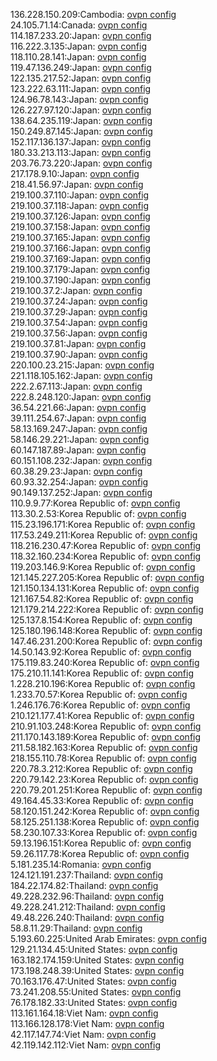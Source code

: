 136.228.150.209:Cambodia: [ovpn config](vpn/136_228_150_209.ovpn)  
24.105.71.14:Canada: [ovpn config](vpn/24_105_71_14.ovpn)  
114.187.233.20:Japan: [ovpn config](vpn/114_187_233_20.ovpn)  
116.222.3.135:Japan: [ovpn config](vpn/116_222_3_135.ovpn)  
118.110.28.141:Japan: [ovpn config](vpn/118_110_28_141.ovpn)  
119.47.136.249:Japan: [ovpn config](vpn/119_47_136_249.ovpn)  
122.135.217.52:Japan: [ovpn config](vpn/122_135_217_52.ovpn)  
123.222.63.111:Japan: [ovpn config](vpn/123_222_63_111.ovpn)  
124.96.78.143:Japan: [ovpn config](vpn/124_96_78_143.ovpn)  
126.227.97.120:Japan: [ovpn config](vpn/126_227_97_120.ovpn)  
138.64.235.119:Japan: [ovpn config](vpn/138_64_235_119.ovpn)  
150.249.87.145:Japan: [ovpn config](vpn/150_249_87_145.ovpn)  
152.117.136.137:Japan: [ovpn config](vpn/152_117_136_137.ovpn)  
180.33.213.113:Japan: [ovpn config](vpn/180_33_213_113.ovpn)  
203.76.73.220:Japan: [ovpn config](vpn/203_76_73_220.ovpn)  
217.178.9.10:Japan: [ovpn config](vpn/217_178_9_10.ovpn)  
218.41.56.97:Japan: [ovpn config](vpn/218_41_56_97.ovpn)  
219.100.37.110:Japan: [ovpn config](vpn/219_100_37_110.ovpn)  
219.100.37.118:Japan: [ovpn config](vpn/219_100_37_118.ovpn)  
219.100.37.126:Japan: [ovpn config](vpn/219_100_37_126.ovpn)  
219.100.37.158:Japan: [ovpn config](vpn/219_100_37_158.ovpn)  
219.100.37.165:Japan: [ovpn config](vpn/219_100_37_165.ovpn)  
219.100.37.166:Japan: [ovpn config](vpn/219_100_37_166.ovpn)  
219.100.37.169:Japan: [ovpn config](vpn/219_100_37_169.ovpn)  
219.100.37.179:Japan: [ovpn config](vpn/219_100_37_179.ovpn)  
219.100.37.190:Japan: [ovpn config](vpn/219_100_37_190.ovpn)  
219.100.37.2:Japan: [ovpn config](vpn/219_100_37_2.ovpn)  
219.100.37.24:Japan: [ovpn config](vpn/219_100_37_24.ovpn)  
219.100.37.29:Japan: [ovpn config](vpn/219_100_37_29.ovpn)  
219.100.37.54:Japan: [ovpn config](vpn/219_100_37_54.ovpn)  
219.100.37.56:Japan: [ovpn config](vpn/219_100_37_56.ovpn)  
219.100.37.81:Japan: [ovpn config](vpn/219_100_37_81.ovpn)  
219.100.37.90:Japan: [ovpn config](vpn/219_100_37_90.ovpn)  
220.100.23.215:Japan: [ovpn config](vpn/220_100_23_215.ovpn)  
221.118.105.162:Japan: [ovpn config](vpn/221_118_105_162.ovpn)  
222.2.67.113:Japan: [ovpn config](vpn/222_2_67_113.ovpn)  
222.8.248.120:Japan: [ovpn config](vpn/222_8_248_120.ovpn)  
36.54.221.66:Japan: [ovpn config](vpn/36_54_221_66.ovpn)  
39.111.254.67:Japan: [ovpn config](vpn/39_111_254_67.ovpn)  
58.13.169.247:Japan: [ovpn config](vpn/58_13_169_247.ovpn)  
58.146.29.221:Japan: [ovpn config](vpn/58_146_29_221.ovpn)  
60.147.187.89:Japan: [ovpn config](vpn/60_147_187_89.ovpn)  
60.151.108.232:Japan: [ovpn config](vpn/60_151_108_232.ovpn)  
60.38.29.23:Japan: [ovpn config](vpn/60_38_29_23.ovpn)  
60.93.32.254:Japan: [ovpn config](vpn/60_93_32_254.ovpn)  
90.149.137.252:Japan: [ovpn config](vpn/90_149_137_252.ovpn)  
110.9.9.77:Korea Republic of: [ovpn config](vpn/110_9_9_77.ovpn)  
113.30.2.53:Korea Republic of: [ovpn config](vpn/113_30_2_53.ovpn)  
115.23.196.171:Korea Republic of: [ovpn config](vpn/115_23_196_171.ovpn)  
117.53.249.211:Korea Republic of: [ovpn config](vpn/117_53_249_211.ovpn)  
118.216.230.47:Korea Republic of: [ovpn config](vpn/118_216_230_47.ovpn)  
118.32.160.234:Korea Republic of: [ovpn config](vpn/118_32_160_234.ovpn)  
119.203.146.9:Korea Republic of: [ovpn config](vpn/119_203_146_9.ovpn)  
121.145.227.205:Korea Republic of: [ovpn config](vpn/121_145_227_205.ovpn)  
121.150.134.131:Korea Republic of: [ovpn config](vpn/121_150_134_131.ovpn)  
121.167.54.82:Korea Republic of: [ovpn config](vpn/121_167_54_82.ovpn)  
121.179.214.222:Korea Republic of: [ovpn config](vpn/121_179_214_222.ovpn)  
125.137.8.154:Korea Republic of: [ovpn config](vpn/125_137_8_154.ovpn)  
125.180.196.148:Korea Republic of: [ovpn config](vpn/125_180_196_148.ovpn)  
147.46.231.200:Korea Republic of: [ovpn config](vpn/147_46_231_200.ovpn)  
14.50.143.92:Korea Republic of: [ovpn config](vpn/14_50_143_92.ovpn)  
175.119.83.240:Korea Republic of: [ovpn config](vpn/175_119_83_240.ovpn)  
175.210.11.141:Korea Republic of: [ovpn config](vpn/175_210_11_141.ovpn)  
1.228.210.196:Korea Republic of: [ovpn config](vpn/1_228_210_196.ovpn)  
1.233.70.57:Korea Republic of: [ovpn config](vpn/1_233_70_57.ovpn)  
1.246.176.76:Korea Republic of: [ovpn config](vpn/1_246_176_76.ovpn)  
210.121.177.41:Korea Republic of: [ovpn config](vpn/210_121_177_41.ovpn)  
210.91.103.248:Korea Republic of: [ovpn config](vpn/210_91_103_248.ovpn)  
211.170.143.189:Korea Republic of: [ovpn config](vpn/211_170_143_189.ovpn)  
211.58.182.163:Korea Republic of: [ovpn config](vpn/211_58_182_163.ovpn)  
218.155.110.78:Korea Republic of: [ovpn config](vpn/218_155_110_78.ovpn)  
220.78.3.212:Korea Republic of: [ovpn config](vpn/220_78_3_212.ovpn)  
220.79.142.23:Korea Republic of: [ovpn config](vpn/220_79_142_23.ovpn)  
220.79.201.251:Korea Republic of: [ovpn config](vpn/220_79_201_251.ovpn)  
49.164.45.33:Korea Republic of: [ovpn config](vpn/49_164_45_33.ovpn)  
58.120.151.242:Korea Republic of: [ovpn config](vpn/58_120_151_242.ovpn)  
58.125.251.138:Korea Republic of: [ovpn config](vpn/58_125_251_138.ovpn)  
58.230.107.33:Korea Republic of: [ovpn config](vpn/58_230_107_33.ovpn)  
59.13.196.151:Korea Republic of: [ovpn config](vpn/59_13_196_151.ovpn)  
59.26.117.78:Korea Republic of: [ovpn config](vpn/59_26_117_78.ovpn)  
5.181.235.14:Romania: [ovpn config](vpn/5_181_235_14.ovpn)  
124.121.191.237:Thailand: [ovpn config](vpn/124_121_191_237.ovpn)  
184.22.174.82:Thailand: [ovpn config](vpn/184_22_174_82.ovpn)  
49.228.232.96:Thailand: [ovpn config](vpn/49_228_232_96.ovpn)  
49.228.241.212:Thailand: [ovpn config](vpn/49_228_241_212.ovpn)  
49.48.226.240:Thailand: [ovpn config](vpn/49_48_226_240.ovpn)  
58.8.11.29:Thailand: [ovpn config](vpn/58_8_11_29.ovpn)  
5.193.60.225:United Arab Emirates: [ovpn config](vpn/5_193_60_225.ovpn)  
129.21.134.45:United States: [ovpn config](vpn/129_21_134_45.ovpn)  
163.182.174.159:United States: [ovpn config](vpn/163_182_174_159.ovpn)  
173.198.248.39:United States: [ovpn config](vpn/173_198_248_39.ovpn)  
70.163.176.47:United States: [ovpn config](vpn/70_163_176_47.ovpn)  
73.241.208.55:United States: [ovpn config](vpn/73_241_208_55.ovpn)  
76.178.182.33:United States: [ovpn config](vpn/76_178_182_33.ovpn)  
113.161.164.18:Viet Nam: [ovpn config](vpn/113_161_164_18.ovpn)  
113.166.128.178:Viet Nam: [ovpn config](vpn/113_166_128_178.ovpn)  
42.117.147.74:Viet Nam: [ovpn config](vpn/42_117_147_74.ovpn)  
42.119.142.112:Viet Nam: [ovpn config](vpn/42_119_142_112.ovpn)  
